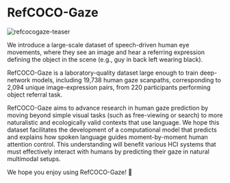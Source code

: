# RefCOCO-Gaze

![refcocogaze-teaser](https://drive.google.com/uc?export=view&id=1U51mfvD_RBW-reUl0hk4dhs_KEaeJp0I)

We introduce a large-scale dataset of speech-driven human eye movements, where they see an image and hear a referring expression defining the object in the scene (e.g., guy in back left wearing black). 

RefCOCO-Gaze is a laboratory-quality dataset large enough to train deep-network models, including 19,738 human gaze scanpaths, corresponding to 2,094 unique image-expression pairs, from 220 participants performing object referral task.

RefCOCO-Gaze aims to advance research in human gaze prediction by moving beyond simple visual tasks (such as free-viewing or search) to more naturalistic and ecologically valid contexts that use language. We hope this dataset facilitates the development of a computational model that predicts and explains how spoken language guides moment-by-moment human attention control. This understanding will benefit various HCI systems that must effectively interact with humans by predicting their gaze in natural multimodal setups.

We hope you enjoy using RefCOCO-Gaze! 🎉
